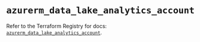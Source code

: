 # `azurerm_data_lake_analytics_account`

Refer to the Terraform Registry for docs: [`azurerm_data_lake_analytics_account`](https://registry.terraform.io/providers/hashicorp/azurerm/2.99.0/docs/resources/data_lake_analytics_account).

